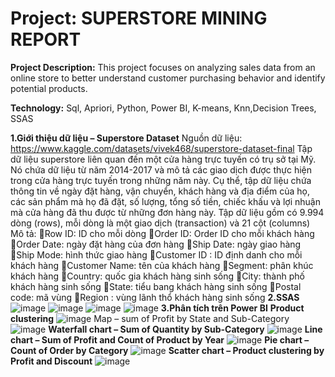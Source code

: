 # Project: SUPERSTORE MINING REPORT

**Project Description:**
This project focuses on analyzing sales data from an online store to better understand customer purchasing behavior and identify potential products.


**Technology:**
Sql, Apriori, Python, Power BI, K-means, Knn,Decision Trees, SSAS

**1.Giới thiệu dữ liệu – Superstore Dataset**
Nguồn dữ liệu: https://www.kaggle.com/datasets/vivek468/superstore-dataset-final
Tập dữ liệu superstore liên quan đến một cửa hàng trực tuyến có trụ sở tại Mỹ. Nó chứa dữ liệu từ năm 2014-2017 và mô tả các giao dịch được thực hiện trong cửa hàng trực tuyến trong những năm này. Cụ thể, tập dữ liệu chứa thông tin về ngày đặt hàng, vận chuyển, khách hàng và địa điểm của họ, các sản phẩm mà họ đã đặt, số lượng, tổng số tiền, chiếc khấu và lợi nhuận mà cửa hàng đã thu được từ những đơn hàng này. 
Tập dữ liệu gồm có 9.994 dòng (rows), mỗi dòng là một giao dịch (transaction) và 21 cột (columns)
Mô tả:
Row ID: ID cho mỗi dòng
Order ID: Order ID cho mỗi khách hàng
Order Date: ngày đặt hàng của đơn hàng
Ship Date: ngày giao hàng
Ship Mode: hình thức giao hàng
Customer ID : ID định danh cho mỗi khách hàng
Customer Name: tên của khách hàng
Segment: phân khúc khách hàng
Country: quốc gia khách hàng sinh sống
City: thành phố khách hàng sinh sống
State: tiểu bang khách hàng sinh sống
Postal code: mã vùng
Region : vùng lãnh thổ khách hàng sinh sống
**2.SSAS**
![image](https://github.com/user-attachments/assets/14ea57d2-7a9e-451f-aaa2-e15f30ca9d45)
![image](https://github.com/user-attachments/assets/59d2bc8c-7fc6-4df8-8e86-7f791f689b7e)
![image](https://github.com/user-attachments/assets/62ea0b06-cb43-434f-8fcb-8f8054ed3994)
![image](https://github.com/user-attachments/assets/3a9c7f04-17bc-4c92-9aee-e970d1049105)
**3.Phân tích trên Power BI**
**Product clustering**
![image](https://github.com/user-attachments/assets/0c3aa7a7-77ca-44e2-af83-ef17324613fd)
Map – sum of Profit by State and Sub-Category
![image](https://github.com/user-attachments/assets/d18381c3-f2a3-4dee-b885-1ebdeb2036ad)
**Waterfall chart – Sum of Quantity by Sub-Category**
![image](https://github.com/user-attachments/assets/b16e0985-f628-4ac6-bbc4-3ab7dd7ce519)
**Line chart – Sum of Profit and Count of Product by Year**
![image](https://github.com/user-attachments/assets/236c8930-ac88-4a63-8814-dd2e0ab5913c)
**Pie chart – Count of Order by Category**
![image](https://github.com/user-attachments/assets/c350e9f9-da4b-49cd-9cb8-76f96c78f63b)
**Scatter chart – Product clustering by Profit and Discount**
![image](https://github.com/user-attachments/assets/b93a7517-4b03-407c-b827-febdff765213)









